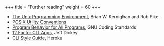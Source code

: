 +++
title = "Further reading"
weight = 60
+++

-   [The Unix Programming Environment](https://en.wikipedia.org/wiki/The_Unix_Programming_Environment), Brian W. Kernighan and Rob Pike
-   [POSIX Utility Conventions](https://pubs.opengroup.org/onlinepubs/9699919799/basedefs/V1_chap12.html)
-   [Program Behavior for All Programs](https://www.gnu.org/prep/standards/html_node/Program-Behavior.html), GNU Coding Standards
-   [12 Factor CLI Apps](https://medium.com/@jdxcode/12-factor-cli-apps-dd3c227a0e46), Jeff Dickey
-   [CLI Style Guide](https://devcenter.heroku.com/articles/cli-style-guide), Heroku

